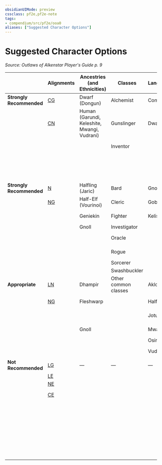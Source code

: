 ```yaml
---
obsidianUIMode: preview
cssclass: pf2e,pf2e-note
tags:
- compendium/src/pf2e/ooa0
aliases: ["Suggested Character Options"]
---
```

# Suggested Character Options  
*Source: Outlaws of Alkenstar Player's Guide p. 9*  

|  | Alignments | Ancestries (and Ethnicities) | Classes | Languages | Skills | Feats |
|--|------------|------------------------------|---------|-----------|--------|-------|
| **Strongly Recommended** | [CG](rules/traits/chaotic-good-b1.md) | Dwarf (Dongun) | Alchemist | Common | [Crafting](compendium/skills.md#Crafting) | [Alchemical Crafting](compendium/feats/alchemical-crafting.md) |
|  | [CN](rules/traits/chaotic-neutral-b1.md) | Human (Garundi, Keleshite, Mwangi, Vudrani) | Gunslinger | Dwarven | [Lore (Alkenstar, Brigh, Engineering)](compendium/skills.md#Lore) | [Crafter's Appraisal](compendium/feats/crafters-appraisal-apg.md) |
|  |  |  | Inventor |  | [Thievery](compendium/skills.md#Thievery) | [Feather Step](compendium/feats/feather-step.md) |
|  |  |  |  |  |  | [Quick Squeeze](compendium/feats/quick-squeeze.md) |
|  |  |  |  |  |  | [Steady Balance](compendium/feats/steady-balance.md) |
| **Strongly Recommended** | [N](rules/traits/neutral-b1.md) | Halfling (Jaric) | Bard | Gnoll | [Acrobatics](compendium/skills.md#Acrobatics) | [Deceptive Worship](compendium/feats/deceptive-worship-apg.md) |
|  | [NG](rules/traits/neutral-good-b1.md) | Half-Elf (Vourinoi) | Cleric | Goblin | [Athletics](compendium/skills.md#Athletics) | [Experienced Smuggler](compendium/feats/experienced-smuggler.md) |
|  |  | Geniekin | Fighter | Kelish | [Deception](compendium/skills.md#Deception) | [Lengthy Diversion](compendium/feats/lengthy-diversion.md) |
|  |  | Gnoll | Investigator |  | [Society](compendium/skills.md#Society) | [Pickpocket](compendium/feats/pickpocket.md) |
|  |  |  | Oracle |  |  | [Quick Coercion](compendium/feats/quick-coercion.md) |
|  |  |  | Rogue |  |  | [Quick Repair](compendium/feats/quick-repair.md) |
|  |  |  | Sorcerer |  |  | [Streetwise](compendium/feats/streetwise.md) |
|  |  |  | Swashbuckler |  |  | [Subtle Theft](compendium/feats/subtle-theft.md) |
| **Appropriate** | [LN](rules/traits/lawful-neutral-b1.md) | Dhampir | Other common classes | Aklo | [Diplomacy](compendium/skills.md#Diplomacy) | [Bon Mot](compendium/feats/bon-mot-apg.md) |
|  | [NG](rules/traits/neutral-good-b1.md) | Fleshwarp |  | Halfling | [Intimidation](compendium/skills.md#Intimidation) | [Charming Liar](compendium/feats/charming-liar.md) |
|  |  |  |  | Jotun | [Performance](compendium/skills.md#Performance) | [Courtly Graces](compendium/feats/courtly-graces.md) |
|  |  | Gnoll |  | Mwangi | [Religion](compendium/skills.md#Religion) | [Group Impression](compendium/feats/group-impression.md) |
|  |  |  |  | Osiriani | [Stealth](compendium/skills.md#Stealth) | [Hobnobber](compendium/feats/hobnobber.md) |
|  |  |  |  | Vudrani | [Survival](compendium/skills.md#Survival) | [Intimidating Glare](compendium/feats/intimidating-glare.md) |
| **Not Recommended** | [LG](rules/traits/lawful-goo-b1.md) | — | — | — | [Medicine](compendium/skills.md#Medicine) | Express Rider |
|  | [LE](rules/traits/lawful-evil-b1.md) |  |  |  | [Nature](compendium/skills.md#Nature) | [Forager](compendium/feats/forager.md) |
|  | [NE](rules/traits/neutral-evil-b1.md) |  |  |  | [Occultism](compendium/skills.md#Occultism) | [Multilingual](compendium/feats/multilingual.md) |
|  | [CE](rules/traits/chaotic-evil-b1.md) |  |  |  |  | [Natural Medicine](compendium/feats/natural-medicine.md) |
|  |  |  |  |  |  | [Ride](compendium/feats/ride.md) |
|  |  |  |  |  |  | [Survey Wildlife](compendium/feats/survey-wildlife.md) |
|  |  |  |  |  |  | [Terrain Expertise](compendium/feats/terrain-expertise.md) |
|  |  |  |  |  |  | [Train Animal](compendium/feats/train-animal.md) |
|  |  |  |  |  |  | [Underwater Marauder](compendium/feats/underwater-marauder.md) |